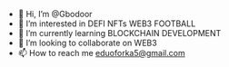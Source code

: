 - 👋 Hi, I’m @Gbodoor
- 👀 I’m interested in DEFI NFTs WEB3 FOOTBALL
- 🌱 I’m currently learning BLOCKCHAIN DEVELOPMENT 
- 💞️ I’m looking to collaborate on WEB3
- 📫 How to reach me eduoforka5@gmail.com

<!---
Gbodoor/Gbodoor is a ✨ special ✨ repository because its `README.md` (this file) appears on your GitHub profile.
You can click the Preview link to take a look at your changes.
--->
